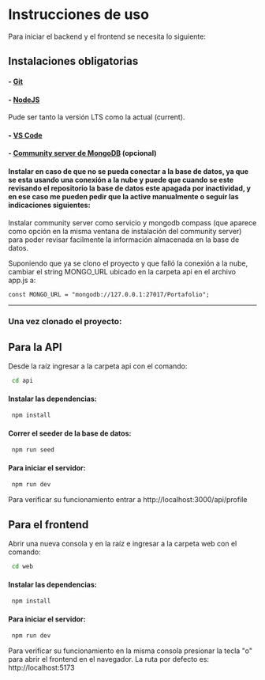 
# Instrucciones de uso

Para iniciar el backend y el frontend se necesita lo siguiente:


## Instalaciones obligatorias

#### - [Git](https://git-scm.com/download/win)
#### - [NodeJS](https://nodejs.org/en/)
Pude ser tanto la versión LTS como la actual (current).
#### - [VS Code](https://code.visualstudio.com/)
#### - [Community server de MongoDB](https://www.mongodb.com/try/download/community) (opcional)

#### Instalar en caso de que no se pueda conectar a la base de datos, ya que se esta usando una conexión a la nube y puede que cuando se este revisando el repositorio la base de datos este apagada por inactividad, y en ese caso me pueden pedir que la active manualmente o seguir las indicaciones siguientes:

Instalar community server como servicio y mongodb compass (que aparece como opción en la misma ventana de instalación del community server) para poder revisar facilmente la información almacenada en la base de datos.

Suponiendo que ya se clono el proyecto y que falló la conexión a la nube, cambiar el string MONGO_URL ubicado en la carpeta api en el archivo app.js a:

```
const MONGO_URL = "mongodb://127.0.0.1:27017/Portafolio";
```


---

### Una vez clonado el proyecto:

## Para la API

Desde la raíz ingresar a la carpeta api con el comando:
```bash
 cd api
```

#### Instalar las dependencias:
```bash
 npm install 
```

#### Correr el seeder de la base de datos:
```bash
 npm run seed
```

#### Para iniciar el servidor:

```bash
 npm run dev
```

Para verificar su funcionamiento entrar a http://localhost:3000/api/profile

## Para el frontend

Abrir una nueva consola y en la raíz e ingresar a la carpeta web con el comando:
```bash
 cd web
```

#### Instalar las dependencias:
```bash
 npm install 
```

#### Para iniciar el servidor:

```bash
 npm run dev
```
Para verificar su funcionamiento en la misma consola presionar la tecla "o" para abrir el frontend en el navegador. La ruta por defecto es: http://localhost:5173



